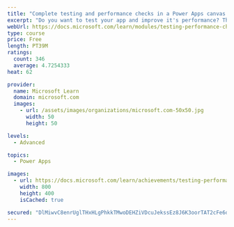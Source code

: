 ```yaml
---
title: "Complete testing and performance checks in a Power Apps canvas app"
excerpt: "Do you want to test your app and improve it's performance? This module will help you understand how to test an app and improve performance."
webUrl: https://docs.microsoft.com/learn/modules/testing-performance-checks-powerapps/
type: course
price: Free
length: PT39M
ratings:
  count: 346
  average: 4.7254333
heat: 62

provider:
  name: Microsoft Learn
  domain: microsoft.com
  images:
    - url: /assets/images/organizations/microsoft.com-50x50.jpg
      width: 50
      height: 50

levels:
  - Advanced

topics:
  - Power Apps

images:
  - url: https://docs.microsoft.com/learn/achievements/testing-performance-checks-social.png
    width: 800
    height: 400
    isCached: true

secured: "DlMiwvC8enrUglTHxHLgPhkkTMwoDEHZiVDcuJekssEz8J6K3oorTAT2cFe6djGcNs8N4QMs6pwuiAfgp+rJaT+KkoYFYB9M/LXwuF7ELvfg0/3VbVRV6iyOAxfKcBp/m2+7DynEJmPjBZaTy5M8ohP8HUFT0YrZBzZatnFYE5Hap1HZxat34hCW/j4A4tdyZhafukovcMEk1eD5zBm9+slSUlTQvJDWcbRChJbUlM5hXD0tD8om0n5eLDL2pIqdLzVkgNdni8uxira8HLi84tY/AFvGHYtuaMckyuFOwCuI6RiN54Y05wabYcAaLZyDY5on552eYyisIBBzkvzZ56vn4h8FuSL4e0UQM6R1SdamJVke8gZGQVFmgaSeyMXL0/5pUNz7iSVha/hy2UMJ/g==;hSJWCPX1nKG2xVZJGAnWCw=="
---
```


